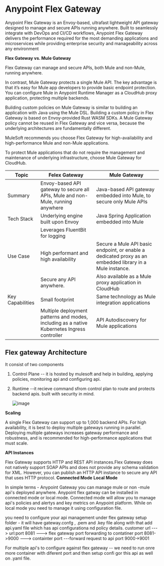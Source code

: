 # Anypoint Flex Gateway
Anypoint Flex Gateway is an Envoy-based, ultrafast lightweight API gateway designed to manage and secure APIs running anywhere. 
Built to seamlessly integrate with DevOps and CI/CD workflows, Anypoint Flex Gateway delivers the performance required for the most demanding applications and microservices while providing enterprise security and manageability across any environment

**Flex Gateway vs. Mule Gateway**

Flex Gateway can manage and secure APIs, both Mule and non-Mule, running anywhere.

In contrast, Mule Gateway protects a single Mule API. The key advantage is that it’s easy for Mule app developers to provide basic endpoint protection. You can configure Mule in Anypoint Runtime Manager as a CloudHub proxy application, protecting multiple backends.

Building custom policies on Mule Gateway is similar to building an application with Java using the Mule DSL. Building a custom policy in Flex Gateway is based on Envoy-provided Rust WASM SDKs. A Mule Gateway policy cannot be reused in Flex Gateway and vice versa, because the underlying architectures are fundamentally different.

MuleSoft recommends you choose Flex Gateway for high-availability and high-performance Mule and non-Mule applications.

To protect Mule applications that do not require the management and maintenance of underlying infrastructure, choose Mule Gateway for CloudHub.

| Topic            | Felex Gateway                                                                               | Mule Gateway                                                                                              |
|------------------|---------------------------------------------------------------------------------------------|-----------------------------------------------------------------------------------------------------------|
| Summary          | Envoy-based API gateway to secure all APIs, Mule and non-Mule, running anywhere             | Java-based API gateway embedded into Mule, to secure only Mule APIs                                       |
| Tech Stack       | Underlying engine built upon Envoy                                                          | Java Spring Application embedded into Mule                                                                |
|                  | Leverages FluentBit for logging                                                             |                                                                                                           |
| Use Case         | High performant and high availability                                                       | Secure a Mule API basic endpoint, or enable a dedicated proxy as an embedded library in a Mule instance.  |
|                  | Secure any API anywhere.                                                                    | Also available as a Mule proxy application in CloudHub                                                    |
| Key Capabilities | Small footprint                                                                             | Same technology as Mule integration applications                                                          |
|                  | Multiple deployment patterns and modes, including as a native Kubernetes Ingress controller | API Autodiscovery for Mule applications                                                                   |


## Flex gateway Architecture
It consist of two components
1. Control Plane   -- it is hosted by mulesoft and help in building, applying policies, monitoring api and configuring api.
2. Runtime  --it recieve command sfrom control plan to route and protects backend apis. built with security in mind.

   ![image](https://github.com/user-attachments/assets/fdd3ccc0-1aa4-4f57-bbe9-31efac5c4431)

**Scaling**

A single Flex Gateway can support up to 1,000 backend APIs. For high availability, it is best to deploy multiple gateways running in parallel. Deploying multiple gateways increases gateway performance and robustness, and is recommended for high-performance applications that must scale.

**API Instances**

Flex Gateway supports HTTP and REST API instances.Flex Gateway does not natively support SOAP APIs and does not provide any schema validation for XML. However, you can publish an HTTP API instance to secure any API that uses HTTP protocol.
**Connected Mode** 
**Local Mode**

In simple terms - Anypoint Gateway you can manage mule or non -mule api's deployed anywhere.  Anypoint flex gatway can be installed in connected mode or local mode.
Connected mode will allow you to manage api's policies and alertys and key metrics on Anypoint platform. While on local mode you need to  manage it using configuration file.

you need to configure your api management under flex gateway setup folder - it will have gateway.confg , .pem and .key file along with that add api.yaml file which has api configurationa nd policy details.
customer url ---> url:port 8081 ---> flex gateway port forwarding to contatiner port 8081->9000 ---> containter port ---forward request to api port 9000->9001

For multiple api's to configure against flex gateway -- we need to run onre more container with diferent port and then setup confi gor this api as well on .yaml file.

